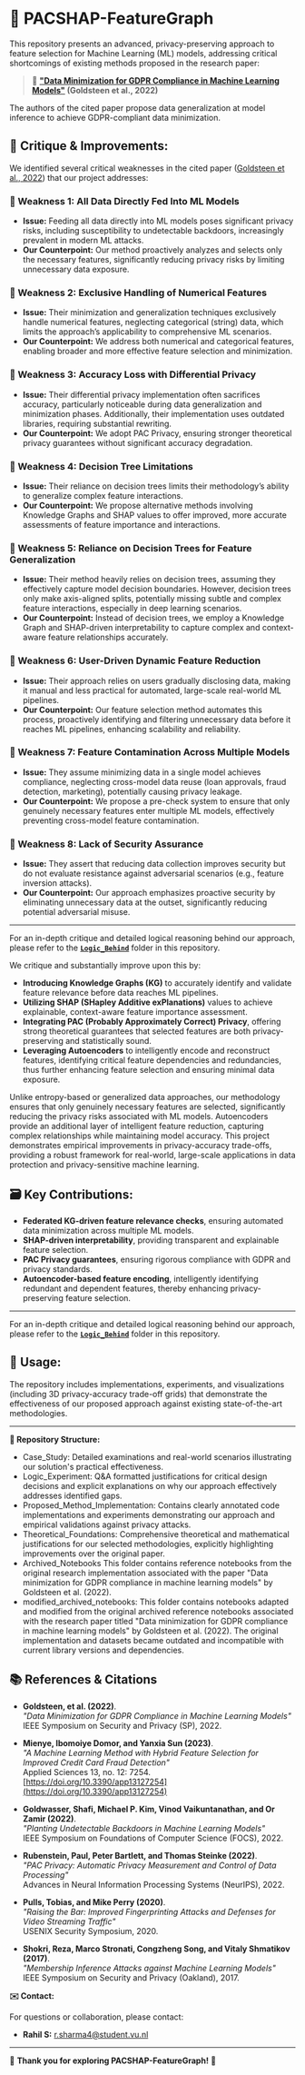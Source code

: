 # 🚀 PACSHAP-FeatureGraph

This repository presents an advanced, privacy-preserving approach to feature selection for Machine Learning (ML) models, addressing critical shortcomings of existing methods proposed in the research paper:

> 📌 **[\"Data Minimization for GDPR Compliance in Machine Learning Models\"](https://doi.org/10.1016/j.cose.2022.102808) (Goldsteen et al., 2022)**

The authors of the cited paper propose data generalization at model inference to achieve GDPR-compliant data minimization.

## 🔎 Critique & Improvements:

We identified several critical weaknesses in the cited paper ([Goldsteen et al., 2022](https://doi.org/10.1016/j.cose.2022.102808)) that our project addresses:

### 🚩 Weakness 1: All Data Directly Fed Into ML Models

- **Issue:** Feeding all data directly into ML models poses significant privacy risks, including susceptibility to undetectable backdoors, increasingly prevalent in modern ML attacks.  
- **Our Counterpoint:** Our method proactively analyzes and selects only the necessary features, significantly reducing privacy risks by limiting unnecessary data exposure.

### 🚩 Weakness 2: Exclusive Handling of Numerical Features

- **Issue:** Their minimization and generalization techniques exclusively handle numerical features, neglecting categorical (string) data, which limits the approach’s applicability to comprehensive ML scenarios.  
- **Our Counterpoint:** We address both numerical and categorical features, enabling broader and more effective feature selection and minimization.

### 🚩 Weakness 3: Accuracy Loss with Differential Privacy

- **Issue:** Their differential privacy implementation often sacrifices accuracy, particularly noticeable during data generalization and minimization phases. Additionally, their implementation uses outdated libraries, requiring substantial rewriting.  
- **Our Counterpoint:** We adopt PAC Privacy, ensuring stronger theoretical privacy guarantees without significant accuracy degradation.

### 🚩 Weakness 4: Decision Tree Limitations

- **Issue:** Their reliance on decision trees limits their methodology’s ability to generalize complex feature interactions.  
- **Our Counterpoint:** We propose alternative methods involving Knowledge Graphs and SHAP values to offer improved, more accurate assessments of feature importance and interactions.


### 🚩 Weakness 5: Reliance on Decision Trees for Feature Generalization

- **Issue:** Their method heavily relies on decision trees, assuming they effectively capture model decision boundaries. However, decision trees only make axis-aligned splits, potentially missing subtle and complex feature interactions, especially in deep learning scenarios.  
- **Our Counterpoint:** Instead of decision trees, we employ a Knowledge Graph and SHAP-driven interpretability to capture complex and context-aware feature relationships accurately.

### 🚩 Weakness 6: User-Driven Dynamic Feature Reduction

- **Issue:** Their approach relies on users gradually disclosing data, making it manual and less practical for automated, large-scale real-world ML pipelines.  
- **Our Counterpoint:** Our feature selection method automates this process, proactively identifying and filtering unnecessary data before it reaches ML pipelines, enhancing scalability and reliability.

### 🚩 Weakness 7: Feature Contamination Across Multiple Models

- **Issue:** They assume minimizing data in a single model achieves compliance, neglecting cross-model data reuse (loan approvals, fraud detection, marketing), potentially causing privacy leakage.  
- **Our Counterpoint:** We propose a pre-check system to ensure that only genuinely necessary features enter multiple ML models, effectively preventing cross-model feature contamination.

### 🚩 Weakness 8: Lack of Security Assurance

- **Issue:** They assert that reducing data collection improves security but do not evaluate resistance against adversarial scenarios (e.g., feature inversion attacks).  
- **Our Counterpoint:** Our approach emphasizes proactive security by eliminating unnecessary data at the outset, significantly reducing potential adversarial misuse.

---

For an in-depth critique and detailed logical reasoning behind our approach, please refer to the **[`Logic_Behind`](./Logic_Behind)** folder in this repository.

We critique and substantially improve upon this by:

- **Introducing Knowledge Graphs (KG)** to accurately identify and validate feature relevance before data reaches ML pipelines.
- **Utilizing SHAP (SHapley Additive exPlanations)** values to achieve explainable, context-aware feature importance assessment.
- **Integrating PAC (Probably Approximately Correct) Privacy**, offering strong theoretical guarantees that selected features are both privacy-preserving and statistically sound.
- **Leveraging Autoencoders** to intelligently encode and reconstruct features, identifying critical feature dependencies and redundancies, thus further enhancing feature selection and ensuring minimal data exposure.

Unlike entropy-based or generalized data approaches, our methodology ensures that only genuinely necessary features are selected, significantly reducing the privacy risks associated with ML models. Autoencoders provide an additional layer of intelligent feature reduction, capturing complex relationships while maintaining model accuracy. This project demonstrates empirical improvements in privacy-accuracy trade-offs, providing a robust framework for real-world, large-scale applications in data protection and privacy-sensitive machine learning.

## 🗃️ Key Contributions:

- **Federated KG-driven feature relevance checks**, ensuring automated data minimization across multiple ML models.
- **SHAP-driven interpretability**, providing transparent and explainable feature selection.
- **PAC Privacy guarantees**, ensuring rigorous compliance with GDPR and privacy standards.
- **Autoencoder-based feature encoding**, intelligently identifying redundant and dependent features, thereby enhancing privacy-preserving feature selection.

---

For an in-depth critique and detailed logical reasoning behind our approach, please refer to the **[`Logic_Behind`](./Logic_Behind)** folder in this repository.


## 🔗 Usage:

The repository includes implementations, experiments, and visualizations (including 3D privacy-accuracy trade-off grids) that demonstrate the effectiveness of our proposed approach against existing state-of-the-art methodologies.

---

**📂 Repository Structure:**

- Case_Study: Detailed examinations and real-world scenarios illustrating our solution's practical effectiveness.
- Logic_Experiment: Q&A formatted justifications for critical design decisions and explicit explanations on why our approach effectively addresses identified gaps.
- Proposed_Method_Implementation: Contains clearly annotated code implementations and experiments demonstrating our approach and empirical validations against privacy attacks.
- Theoretical_Foundations: Comprehensive theoretical and mathematical justifications for our selected methodologies, explicitly highlighting improvements over the original paper.
- Archived_Notebooks This folder contains reference notebooks from the original research implementation associated with the paper "Data minimization for GDPR compliance in machine learning models" by Goldsteen et al. (2022).
- modified_archived_notebooks: This folder contains notebooks adapted and modified from the original archived reference notebooks associated with the research paper titled "Data minimization for GDPR compliance in machine learning models" by Goldsteen et al. (2022). The original implementation and datasets became outdated and incompatible with current library versions and dependencies.



## 📚 References & Citations

- **Goldsteen, et al. (2022)**.  
  *"Data Minimization for GDPR Compliance in Machine Learning Models"*  
  IEEE Symposium on Security and Privacy (SP), 2022.

- **Mienye, Ibomoiye Domor, and Yanxia Sun (2023)**.  
  *"A Machine Learning Method with Hybrid Feature Selection for Improved Credit Card Fraud Detection"*  
  Applied Sciences 13, no. 12: 7254. [https://doi.org/10.3390/app13127254](https://doi.org/10.3390/app13127254)

- **Goldwasser, Shafi, Michael P. Kim, Vinod Vaikuntanathan, and Or Zamir (2022)**.  
  *"Planting Undetectable Backdoors in Machine Learning Models"*  
  IEEE Symposium on Foundations of Computer Science (FOCS), 2022.

- **Rubenstein, Paul, Peter Bartlett, and Thomas Steinke (2022)**.  
  *"PAC Privacy: Automatic Privacy Measurement and Control of Data Processing"*  
  Advances in Neural Information Processing Systems (NeurIPS), 2022.

- **Pulls, Tobias, and Mike Perry (2020)**.  
  *"Raising the Bar: Improved Fingerprinting Attacks and Defenses for Video Streaming Traffic"*  
  USENIX Security Symposium, 2020.

- **Shokri, Reza, Marco Stronati, Congzheng Song, and Vitaly Shmatikov (2017)**.  
  *"Membership Inference Attacks against Machine Learning Models"*  
  IEEE Symposium on Security and Privacy (Oakland), 2017.


**✉️ Contact:**

For questions or collaboration, please contact:

- **Rahil S:** [r.sharma4@student.vu.nl](mailto:r.sharma4@student.vu.nl)

---

🌟 **Thank you for exploring PACSHAP-FeatureGraph!** 🌟

